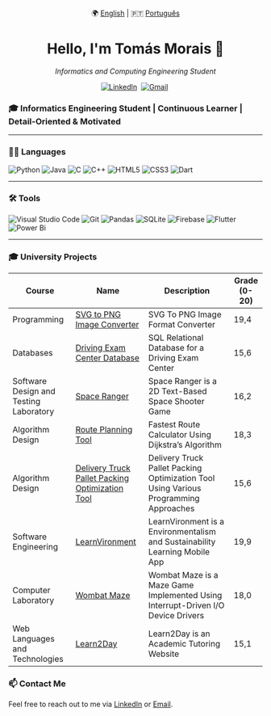 <div align="center">
🌍 <a href="https://github.com/TM-1-3/TM-1-3/blob/main/README.md">English</a> | 🇵🇹 <a href="https://github.com/TM-1-3/TM-1-3-PT/blob/main/README.md">Português</a>
</div>


<h1 align="center"><b>Hello, I'm Tomás Morais 👋</b></h1>
<p align="center">
  <em>Informatics and Computing Engineering Student</em>
</p>

<p align="center">
  <a href="https://www.linkedin.com/in/tom%C3%A1s-morais-81592b34b/"><img src="https://img.shields.io/badge/linkedin-%230077B5.svg?&style=for-the-badge&logo=linkedin&logoColor=white" alt="LinkedIn" /></a>&nbsp;
  <a href="mailto:tomasmorais2017@gmail.com?subject=Hi"><img src="https://img.shields.io/badge/gmail-%23D14836.svg?&style=for-the-badge&logo=gmail&logoColor=white" alt="Gmail" /></a>&nbsp;
</p>

### 🎓 Informatics Engineering Student | Continuous Learner | Detail-Oriented & Motivated

---

### 🧑‍💻 **Languages**

![Python](https://img.shields.io/badge/python-3670A0?style=for-the-badge&logo=python&logoColor=ffdd54)
![Java](https://img.shields.io/badge/java-%23ED8B00.svg?style=for-the-badge&logo=openjdk&logoColor=white)
![C](https://img.shields.io/badge/C-00599C?style=for-the-badge&logo=c&logoColor=white)
![C++](https://img.shields.io/badge/C++-00599C?style=for-the-badge&logo=cplusplus&logoColor=white)
![HTML5](https://img.shields.io/badge/html5-%23E34F26.svg?style=for-the-badge&logo=html5&logoColor=white)
![CSS3](https://img.shields.io/badge/css3-%231572B6.svg?style=for-the-badge&logo=css3&logoColor=white)
![Dart](https://img.shields.io/badge/dart-%230175C2.svg?style=for-the-badge&logo=dart&logoColor=white)

---

### 🛠 **Tools**

![Visual Studio Code](https://img.shields.io/badge/Visual%20Studio%20Code-0078d7.svg?style=for-the-badge&logo=visual-studio-code&logoColor=white)
![Git](https://img.shields.io/badge/Git-F05032?style=for-the-badge&logo=git&logoColor=white)
![Pandas](https://img.shields.io/badge/pandas-%23150458.svg?style=for-the-badge&logo=pandas&logoColor=white)
![SQLite](https://img.shields.io/badge/sqlite-%2307405e.svg?style=for-the-badge&logo=sqlite&logoColor=white)
![Firebase](https://img.shields.io/badge/firebase-a08021?style=for-the-badge&logo=firebase&logoColor=ffcd34)
![Flutter](https://img.shields.io/badge/Flutter-%2302569B.svg?style=for-the-badge&logo=Flutter&logoColor=white)
![Power Bi](https://img.shields.io/badge/power_bi-F2C811?style=for-the-badge&logo=powerbi&logoColor=black)

---

### 🎓 **University Projects**

| Course                                 | Name      | Description                                                                                                                                                   | Grade (0-20) |
|----------------------------------------|-----------|---------------------------------------------------------------------------------------------------------------------------------------------------------------|-------------| 
| Programming |[SVG to PNG Image Converter](https://github.com/TM-1-3/SVG-To-PNG-Image-Converter)  | SVG To PNG Image Format Converter| 19,4       |
| Databases |[Driving Exam Center Database](https://github.com/TM-1-3/Driving-Exam-Center-Database)  | SQL Relational Database for a Driving Exam Center| 15,6     |
| Software Design and Testing Laboratory |[Space Ranger](https://github.com/TM-1-3/SpaceRanger)  | Space Ranger is a 2D Text-Based Space Shooter Game                                                                | 16,2        |
| Algorithm Design |[Route Planning Tool](https://github.com/TM-1-3/Route-Planning-Tool)  |Fastest Route Calculator Using Dijkstra’s Algorithm | 18,3      |
| Algorithm Design |[Delivery Truck Pallet Packing Optimization Tool](https://github.com/TM-1-3/Delivery-Truck-Pallet-Packing-Optimization-Tool)  | Delivery Truck Pallet Packing Optimization Tool Using Various Programming Approaches | 15,6 |      
| Software Engineering |[LearnVironment](https://github.com/TM-1-3/LearnVironment)  | LearnVironment is a Environmentalism and Sustainability Learning Mobile App| 19,9       |
| Computer Laboratory |[Wombat Maze](https://github.com/TM-1-3/WombatMaze)  | Wombat Maze is a Maze Game Implemented Using Interrupt-Driven I/O Device Drivers| 18,0     |
| Web Languages and Technologies |[Learn2Day](https://github.com/TM-1-3/Learn2Day)  | Learn2Day is an Academic Tutoring Website| 15,1   |




### 📫 Contact Me
Feel free to reach out to me via [LinkedIn](https://www.linkedin.com/in/tom%C3%A1s-morais-81592b34b/) or [Email](mailto:tomasmorais2017@gmail.com).

<!--
**Tiago5Carneiro/Tiago5Carneiro** is a ✨ _special_ ✨ repository because its `README.md` (this file) appears on your GitHub profile.

Here are some ideas to get you started:

- 🔭 I’m currently working on ...
- 🌱 I’m currently learning ...
- 👯 I’m looking to collaborate on ...
- 🤔 I’m looking for help with ...
- 💬 Ask me about ...
- 📫 How to reach me: ...
- 😄 Pronouns: ...
- ⚡ Fun fact: ...
-->
